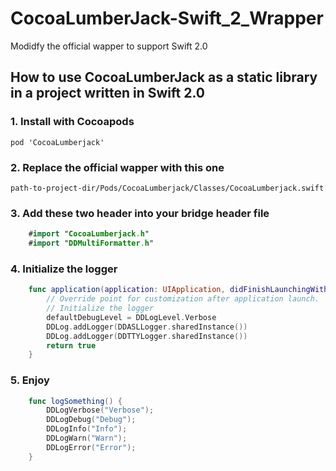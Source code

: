 # CocoaLumberJack-Swift_2_Wrapper
Modidfy the official wapper to support Swift 2.0

## How to use CocoaLumberJack as a static library in a project written in Swift 2.0

### 1. Install with Cocoapods 
	pod 'CocoaLumberjack'

### 2. Replace the official wapper with this one
	path-to-project-dir/Pods/CocoaLumberjack/Classes/CocoaLumberjack.swift

### 3. Add these two header into your bridge header file
```swift
	#import "CocoaLumberjack.h"
	#import "DDMultiFormatter.h"
```

### 4. Initialize the logger
```swift
	func application(application: UIApplication, didFinishLaunchingWithOptions launchOptions: [NSObject: AnyObject]?) -> Bool {
        // Override point for customization after application launch.
        // Initialize the logger
        defaultDebugLevel = DDLogLevel.Verbose    
    	DDLog.addLogger(DDASLLogger.sharedInstance())
    	DDLog.addLogger(DDTTYLogger.sharedInstance())
        return true
    }
```
### 5. Enjoy
```swift
	func logSomething() {
    	DDLogVerbose("Verbose");
    	DDLogDebug("Debug");
    	DDLogInfo("Info");
    	DDLogWarn("Warn");
    	DDLogError("Error");	
	}
```